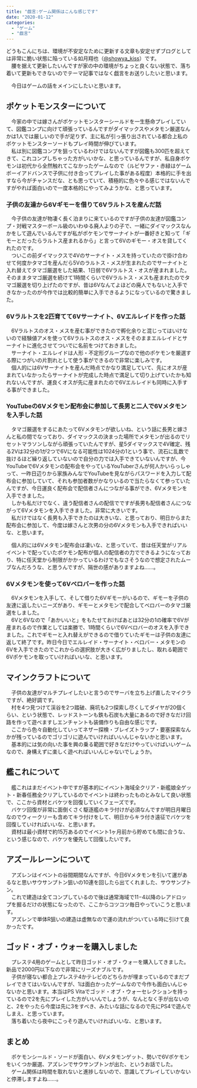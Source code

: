 ```yaml
---
title: "戯言:ゲーム関係はこんな感じです"
date: "2020-01-12"
categories: 
  - "ゲーム"
  - "戯言"
---
```


どうもこんにちは、環境が不安定なために更新する文章も安定せずブログとしては非常に脆い状態に陥っている如月翔也（[@showya\_kiss](http://twitter.com/showya_kiss)）です。  
　腰を据えて更新したいんですが家の中の環境がちょっと良くない状態で、落ち着いて更新もできないのでテーマ記事ではなく戯言をお送りしたいと思います。  
  
　今日はゲームの話をメインにしたいと思います。  

## ポケットモンスターについて

　今家の中では嫁さんがポケットモンスターシールドを一生懸命プレイしていて、図鑑コンプに向けて頑張っているんですがダイマックスやメタモン厳選なんかは1人では厳しいので手が足りず、主に私が引っ張り出されている都合上私のポケットモンスターソードもプレイ時間が伸びています。  
　私は別に図鑑コンプを狙っているわけではないんですが図鑑も300匹を超えてきて、これコンプしちゃった方がいいかな、と思っているんですが、私自身ポケモンは初代から全然触れてこなかったゲームなので（ルビサファ・赤緑はゲームボーイアドバンスで子供に付き合ってプレイした事がある程度）本格的に手を出すなら今がチャンスだな、とも思っていて、積極的に色々やる感じではないんですがやれば面白いので一度本格的にやってみようかな、と思っています。  

### 子供の友達から6Vギモーを借りて6Vラルトスを産んだ話

　今子供の友達が物凄く長く泊まりに来ているのですが子供の友達が図鑑コンプ・対戦マスターボール級のいわゆる廃人よりの子で、一緒にダイマックスなんかをして遊んでいるんですが私がポケモンでサーナイトが一番好きと知って「ギモーとだったらラルトス産まれるから」と言って6Vのギモー・オスを貸してくれたのです。  
　ついこの前ダイマックスで4Vのサーナイト・メスを持っていたので掛け合わせて何度かタマゴを産んだら5Vのラルトス・メスが生まれたのでサーナイトと入れ替えてタマゴ厳選をした結果、1日弱で6Vラルトス・オスが産まれました。そのままタマゴ厳選を続けて1時間くらいで6Vラルトス・メスも産まれたのでタマゴ厳選を切り上げたのですが、昔は6Vなんてよほどの廃人でもないと入手できなかったのが今作では比較的簡単に入手できるようになっているので驚きました。  

### 6Vラルトスを2匹育てて6Vサーナイト、6Vエルレイドを作った話

　6Vラルトスのオス・メスを産む事ができたので孵化余りと混じってはいけないので経験値アメを使って6Vラルトスのオス・メスをそのままエルレイドとサーナイトに進化させてついでに名前をつけておきました。  
　サーナイト・エルレイドは人形・不定形グループなので他のポケモンを厳選する際につがいの片割れとして使う事ができるので非常に楽しみです。  
　個人的には6Vサーナイトを産んだ時点でかなり満足していて、先にオスが産まれていなかったらサーナイトが完成した時点で満足して切り上げていたかも知れないんですが、運良くオスが先に産まれたので6Vエルレイドも同時に入手する事ができました。  

### YouTubeの6Vメタモン配布会に参加して長男と二人で6Vメタモンを入手した話

　タマゴ厳選をするにあたって6Vメタモンが欲しいね、という話に長男と嫁さんと私の間でなっており、ダイマックスの決まった場所でメタモンが出るのでリセットマラソンしながら頑張っていたんですが、星5ダイマックスで4V確定、残る2Vは32分の1が2つで6Vになる可能性は1024分の1という事で、流石に乱数で抜けるほど繰り返していないので自分の力では入手できていないんですが、今YouTubeで6Vメタモンの配布会をやっているYouTuberさんが何人かいらっしゃって、一昨日辺りから家族みんなでYouTubeを見ながらパスワードを入力して配布会に参加していて、それも参加者数がかなりいるので当たらなくて参っていたんですが、今日運良く配布会で配信者さんにつながる事ができ、6Vメタモンを入手できました。  
　しかも私だけでなく、違う配信者さんの配信でですが長男も配信者さんにつながって6Vメタモンを入手できました。非常に大きいです。  
　私だけではなく長男も入手できたのは大きいな、と思っており、明日からまた配布会に参加して、今度は嫁さんと次男の分の6Vメタモンも入手できればいいな、と思います。  
  
　個人的には6Vメタモン配布会は凄いな、と思っていて、昔は任天堂がリアルイベントで配っていたポケモン配布が個人の配信者の力でできるようになっており、特に任天堂から制限がかかっているわけでもなさそうなので想定されたムーブなんだろうな、と思うんですが、隔世の感がありますよね……。  

### 6Vメタモンを使って6Vベロバーを作った話

　6Vメタモンを入手して、そして借りた6Vギモーがいるので、ギモーを子供の友達に返したいニーズがあり、ギモーとメタモンで配合してベロバーのタマゴ厳選をしました。  
　6Vと6Vなので「あかいいと」をもたせておけばあとは32分の1の確率で6Vが産まれるので作業としては楽勝で、1時間くらいで6Vベロバーのオスを入手できました。これでギモーと入れ替えができるので借りていたギモーは子供の友達に返して終了です。昨日今日でエルレイド・サーナイト・ベロバー・メタモンの6Vを入手できたのでこれからの選択肢が大きく広がりましたし、取れる範囲で6Vポケモンを取っていければいいな、と思います。  

## マインクラフトについて

　子供の友達がマルチプレイしたいと言うのでサーバを立ち上げ直したマイクラですが、絶好調です。  
　村を4つ見つけて渓谷を2つ踏破、廃坑も2つ探索し尽くしてダイヤが20個くらい、という状態で、レッドストーンも鉄も石炭も大量にあるので好きなだけ回路を作って遊べますしエンチャントも装備作りも自由な感じです。  
　ここから色々自動化していってネザー探検・ブレイズトラップ・要塞探索なんかが残っているのでゴリゴリに遊んでいければいいんじゃないかと思います。  
　基本的には気の向いた事を興の乗る範囲で好きなだけやっていけばいいゲームなので、身構えずに楽しく遊べればいいんじゃないでしょうか。  

## 艦これについて

　艦これはまだイベント中ですが基本的にイベント海域全クリア・新艦娘全ゲット・新春任務全クリアしているのでイベントは終わったものとみなして良い状態で、ここから資材とバケツを回復していくフェーズです。  
　バケツ回復が非常に面倒くさく駆逐艦のキラ付けが必須なんですが明日月曜日なのでウィークリーも含めてキラ付けをして、明日からキラ付き遠征でバケツを回復していければいいな、と思います。  
　資材は最小資材で約15万あるのでイベント1ヶ月前から貯めても間に合うな、という感じなので、バケツを優先して回復したいです。  

## アズールレーンについて

　アズレンはイベントの谷間期間なんですが、今日6Vメタモンを引いて運があるなと思いサウサンプトン狙いの10連を回したら出てくれました、サウサンプトン。  
　これで建造は全てコンプしているので後は通常海域で11−4以降のレアドロップを掘るだけの状態になったので、ここからコツコツ毎日やっていこうと思います。  
　アズレンで単体R狙いの建造は虚無なので運の流れがついている時に引けて良かったです。  

## ゴッド・オブ・ウォーを購入しました

　プレステ4用のゲームとして昨日ゴッド・オブ・ウォーを購入してきました。新品で2000円以下なので非常にリーズナブルです。  
　子供が寝ない都合上プレステ4かテレビのどちらかが埋まっているのでまだプレイできてはいないんですが、1は面白かったゲームなので今作も面白いんじゃないかと思います。本当はPS Vitaでゴッド・オブ・ウォーセレクションを持っているので2を先にプレイした方がいいんでしょうが、なんとなく手が出ないのと、2をやったら今度は先に3をすべき、みたいな話になるので先にPS4で遊んでしまえ、と思っています。  
　落ち着いたら夜中にこっそり遊んでいければいいな、と思います。

## まとめ

　ポケモンシールド・ソードが面白い、6Vメタモンゲット、勢いで6Vポケモンをいくつか厳選、アズレンでサウサンプトンが出た、というお話でした。  
　ゲーム関係は時間を取れないと進捗しないので、意識してプレイしていかないと停滞しますよね……。
